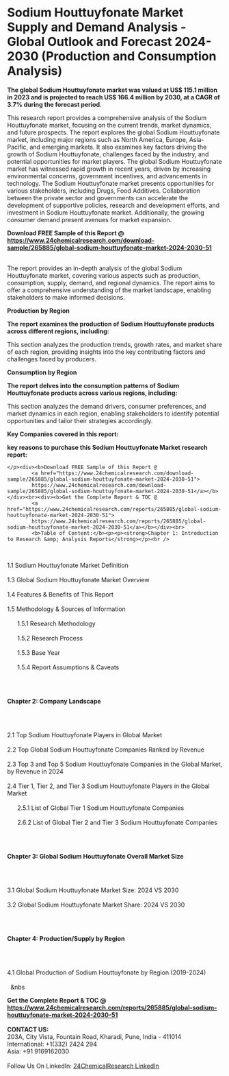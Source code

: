 <h1>Sodium Houttuyfonate Market Supply and Demand Analysis - Global Outlook and Forecast 2024-2030 (Production and Consumption Analysis)</h1><p><strong>The global Sodium Houttuyfonate market was valued at US$ 115.1 million in 2023 and is projected to reach US$ 166.4 million by 2030, at a CAGR of 3.7% during the forecast period.</strong></p><p>
</p><p>This research report provides a comprehensive analysis of the Sodium Houttuyfonate market, focusing on the current trends, market dynamics, and future prospects. The report explores the global Sodium Houttuyfonate market, including major regions such as North America, Europe, Asia-Pacific, and emerging markets. It also examines key factors driving the growth of Sodium Houttuyfonate, challenges faced by the industry, and potential opportunities for market players. The global Sodium Houttuyfonate market has witnessed rapid growth in recent years, driven by increasing environmental concerns, government incentives, and advancements in technology. The Sodium Houttuyfonate market presents opportunities for various stakeholders, including Drugs, Food Additives. Collaboration between the private sector and governments can accelerate the development of supportive policies, research and development efforts, and investment in Sodium Houttuyfonate market. Additionally, the growing consumer demand present avenues for market expansion. </p><div><b>Download FREE Sample of this Report @ 
            <a href="https://www.24chemicalresearch.com/download-sample/265885/global-sodium-houttuyfonate-market-2024-2030-51">
            https://www.24chemicalresearch.com/download-sample/265885/global-sodium-houttuyfonate-market-2024-2030-51</a></b></div><br><p>
</p><p>The report provides an in-depth analysis of the global Sodium Houttuyfonate market, covering various aspects such as production, consumption, supply, demand, and regional dynamics. The report aims to offer a comprehensive understanding of the market landscape, enabling stakeholders to make informed decisions.</p><p>
</p><p><strong>Production by Region</strong></p><p>
</p><p><strong>The report examines the production of Sodium Houttuyfonate products across different regions, including:</strong></p><p>
</p><p>
</p><p>This section analyzes the production trends, growth rates, and market share of each region, providing insights into the key contributing factors and challenges faced by producers.</p><p>
</p><p><strong>Consumption by Region</strong></p><p>
</p><p><strong>The report delves into the consumption patterns of Sodium Houttuyfonate products across various regions, including:</strong></p><p>
</p><p>
	</p><p>
</p><p>This section analyzes the demand drivers, consumer preferences, and market dynamics in each region, enabling stakeholders to identify potential opportunities and tailor their strategies accordingly.</p><p>
<strong>Key Companies covered in this report:</strong></p><p>
</p><p>
</p><p><strong>key reasons to purchase this Sodium Houttuyfonate Market research report:</strong></p><p>

	</p><div><b>Download FREE Sample of this Report @ 
            <a href="https://www.24chemicalresearch.com/download-sample/265885/global-sodium-houttuyfonate-market-2024-2030-51">
            https://www.24chemicalresearch.com/download-sample/265885/global-sodium-houttuyfonate-market-2024-2030-51</a></b></div><br><div><b>Get the Complete Report & TOC @ 
            <a href="https://www.24chemicalresearch.com/reports/265885/global-sodium-houttuyfonate-market-2024-2030-51">
            https://www.24chemicalresearch.com/reports/265885/global-sodium-houttuyfonate-market-2024-2030-51</a></b></div><br>
            <b>Table of Content:</b><p><p><strong>Chapter 1: Introduction to Research &amp; Analysis Reports</strong></p><br />
<br />
<p>1.1 Sodium Houttuyfonate  Market Definition<br /><br />
1.3 Global Sodium Houttuyfonate  Market Overview<br /><br />
1.4 Features &amp; Benefits of This Report<br /><br />
1.5 Methodology &amp; Sources of Information<br /><br />
&nbsp;&nbsp;&nbsp;&nbsp;&nbsp; 1.5.1 Research Methodology<br /><br />
&nbsp;&nbsp;&nbsp;&nbsp;&nbsp; 1.5.2 Research Process<br /><br />
&nbsp;&nbsp;&nbsp;&nbsp;&nbsp; 1.5.3 Base Year<br /><br />
&nbsp;&nbsp;&nbsp;&nbsp;&nbsp; 1.5.4 Report Assumptions &amp; Caveats</p><br />
<br />
<p><strong>Chapter 2: Company Landscape</strong></p><br />
<br />
<p>2.1 Top Sodium Houttuyfonate  Players in Global Market<br /><br />
2.2 Top Global Sodium Houttuyfonate  Companies Ranked by Revenue<br /><br />
2.3 Top 3 and Top 5 Sodium Houttuyfonate  Companies in the Global Market, by Revenue in 2024<br /><br />
2.4 Tier 1, Tier 2, and Tier 3 Sodium Houttuyfonate  Players in the Global Market<br /><br />
&nbsp;&nbsp;&nbsp;&nbsp;&nbsp; 2.5.1 List of Global Tier 1 Sodium Houttuyfonate  Companies<br /><br />
&nbsp;&nbsp;&nbsp;&nbsp;&nbsp; 2.6.2 List of Global Tier 2 and Tier 3 Sodium Houttuyfonate  Companies</p><br />
<br />
<p><strong>Chapter 3: Global Sodium Houttuyfonate  Overall Market Size</strong></p><br />
<br />
<p>3.1 Global Sodium Houttuyfonate  Market Size: 2024 VS 2030<br /><br />
3.2 Global Sodium Houttuyfonate  Market Share: 2024 VS 2030</p><br />
<br />
<p><strong>Chapter 4: Production/Supply by Region</strong></p><br />
<br />
<p>4.1 Global Production of Sodium Houttuyfonate  by Region (2019-2024)<br /><br />
&nbsp;&nbsp;&nbs</p><div><b>Get the Complete Report & TOC @ 
            <a href="https://www.24chemicalresearch.com/reports/265885/global-sodium-houttuyfonate-market-2024-2030-51">
            https://www.24chemicalresearch.com/reports/265885/global-sodium-houttuyfonate-market-2024-2030-51</a></b></div><br><b>CONTACT US:</b><br>
            203A, City Vista, Fountain Road, Kharadi, Pune, India - 411014<br>
            International: +1(332) 2424 294<br>
            Asia: +91 9169162030 <br><br>
            Follow Us On LinkedIn: <a href="https://www.linkedin.com/company/24chemicalresearch/">24ChemicalResearch LinkedIn</a>